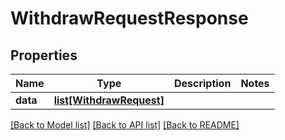 # WithdrawRequestResponse

## Properties
Name | Type | Description | Notes
------------ | ------------- | ------------- | -------------
**data** | [**list[WithdrawRequest]**](WithdrawRequest.md) |  | 

[[Back to Model list]](../README.md#documentation-for-models) [[Back to API list]](../README.md#documentation-for-api-endpoints) [[Back to README]](../README.md)


